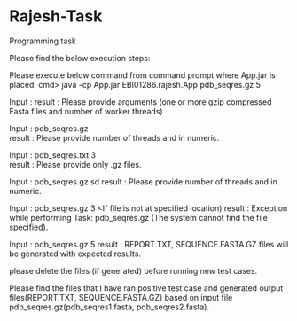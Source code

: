 # Rajesh-Task
Programming task



Please find the below execution steps:

Please execute below command from command prompt where App.jar is placed.
cmd> java -cp App.jar EBI01286.rajesh.App pdb_seqres.gz 5

Input	:	<no input parameters>
result	:	Please provide arguments (one or more gzip compressed Fasta files and number of worker threads)

Input	:	pdb_seqres.gz	
result	:	Please provide number of threads and in numeric.

Input	:	pdb_seqres.txt 3	
result	:	Please provide only .gz files.

Input	:	pdb_seqres.gz sd
result	:	Please provide number of threads and in numeric.

Input	:	pdb_seqres.gz 3 <If file is not at specified location)
result	:	Exception while performing Task: pdb_seqres.gz (The system cannot find the file specified).

Input	:	pdb_seqres.gz 5
result	:	REPORT.TXT, SEQUENCE.FASTA.GZ files will be generated with expected results.


please delete the files (if generated) before running new test cases.

Please find the files that I have ran positive test case and generated output files(REPORT.TXT, SEQUENCE.FASTA.GZ) based on input file pdb_seqres.gz(pdb_seqres1.fasta, pdb_seqres2.fasta).
